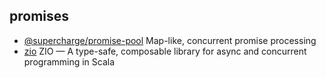 ## promises

- [@supercharge/promise-pool](https://github.com/supercharge/promise-pool) Map-like, concurrent promise processing
- [zio](https://github.com/zio/zio) ZIO — A type-safe, composable library for async and concurrent programming in Scala